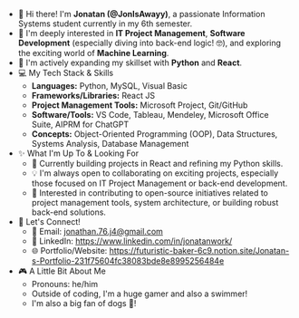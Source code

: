 - 👋 Hi there! I'm **Jonatan (@JonIsAwayy)**, a passionate Information Systems student currently in my 6th semester.
- 🚀 I'm deeply interested in **IT Project Management**, **Software Development** (especially diving into back-end logic! 🤓), and exploring the exciting world of **Machine Learning**.
- 🌱 I'm actively expanding my skillset with **Python** and **React**.
- 💻 My Tech Stack & Skills
  * **Languages:** Python, MySQL, Visual Basic
  * **Frameworks/Libraries:** React JS
  * **Project Management Tools:** Microsoft Project, Git/GitHub 
  * **Software/Tools:** VS Code, Tableau, Mendeley, Microsoft Office Suite, AIPRM for ChatGPT
  * **Concepts:** Object-Oriented Programming (OOP), Data Structures, Systems Analysis, Database Management
- ✨ What I'm Up To & Looking For
  * 🔭 Currently building projects in React and refining my Python skills.
  * 💡 I'm always open to collaborating on exciting projects, especially those focused on IT Project Management or back-end development.
  * 🤝 Interested in contributing to open-source initiatives related to project management tools, system architecture, or building robust back-end solutions.
- 🔗 Let's Connect!
  * 📧 Email: jonathan.76.j4@gmail.com
  * 💼 LinkedIn: https://www.linkedin.com/in/jonatanwork/
  * 🌐 Portfolio/Website: https://futuristic-baker-6c9.notion.site/Jonatan-s-Portfolio-231f75604fc38083bde8e8995256484e
- 🎮 A Little Bit About Me
  * Pronouns: he/him
  * Outside of coding, I'm a huge gamer and also a swimmer!
  * I'm also a big fan of dogs 🐶!

<!---
JonnIsAwayy/JonnIsAwayy is a ✨ special ✨ repository because its `README.md` (this file) appears on your GitHub profile.
You can click the Preview link to take a look at your changes.
--->
